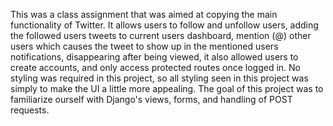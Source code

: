 This was a class assignment that was aimed at copying the main functionality of Twitter. It allows users to follow and unfollow users, adding the followed users tweets to current users dashboard, mention (@) other users which causes the tweet to show up in the mentioned users notifications, disappearing after being viewed, it also allowed users to create accounts, and only access protected routes once logged in. No styling was required in this project, so all styling seen in this project was simply to make the UI a little more appealing. The goal of this project was to familiarize ourself with Django's views, forms, and handling of POST requests.
